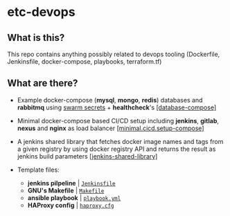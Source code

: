 # etc-devops

## What is this?

This repo contains anything possibly related to devops tooling (Dockerfile, Jenkinsfile, docker-compose, playbooks, terraform.tf)

## What are there?

- Example docker-compose (**mysql**, **mongo**, **redis**) databases and **rabbitmq** using [swarm secrets](https://docs.docker.com/engine/swarm/secrets/) + **healthcheck**'s [[database-compose]](/docker/database-compose/)

- Minimal docker-compose based CI/CD setup including **jenkins**, **gitlab**, **nexus** and **nginx** as load balancer [[minimal.cicd.setup-compose]](/docker/minimal.cicd.setup-compose)

- A jenkins shared library that fetches docker image names and tags from a given registry by using docker registry API and returns the result as jenkins build parameters [[jenkins-shared-library]](/jenkins-shared-library/)

- Template files:
  - **jenkins pilpeline** | [`Jenkinsfile`](/templates/Jenkinsfile)
  - **GNU's Makefile** | [`Makefile`](/templates/Makefile)
  - **ansible playbook** | [`playbook.yml`](/templates/ansible-playbook)
  - **HAProxy config** | [`haproxy.cfg`](/templates/haproxy.cfg)